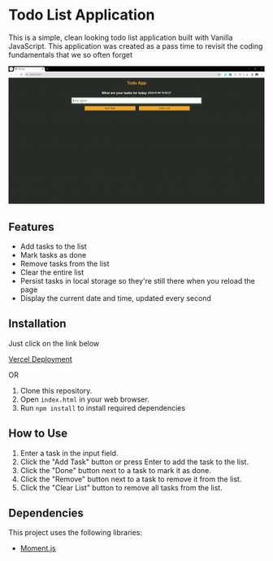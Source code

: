 # Todo List Application

This is a simple, clean looking todo list application built with Vanilla JavaScript.
This application was created as a pass time to revisit the coding fundamentals that we so often forget

![Example GIF](./media/example.gif)

## Features

- Add tasks to the list
- Mark tasks as done
- Remove tasks from the list
- Clear the entire list
- Persist tasks in local storage so they're still there when you reload the page
- Display the current date and time, updated every second

## Installation
Just click on the link below

<a href="https://gdf-todo-list.vercel.app/" target="_blank">Vercel Deployment</a>

OR

1. Clone this repository.
2. Open `index.html` in your web browser.
3. Run `npm install` to install required dependencies


## How to Use

1. Enter a task in the input field.
2. Click the "Add Task" button or press Enter to add the task to the list.
3. Click the "Done" button next to a task to mark it as done.
4. Click the "Remove" button next to a task to remove it from the list.
5. Click the "Clear List" button to remove all tasks from the list.

## Dependencies

This project uses the following libraries:

- [Moment.js](https://momentjs.com/)
